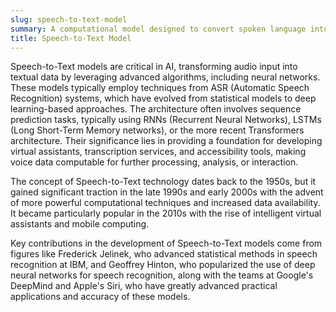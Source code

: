 ```yaml
---
slug: speech-to-text-model
summary: A computational model designed to convert spoken language into written text using AI and linguistic pattern recognition.
title: Speech-to-Text Model
---
```


Speech-to-Text models are critical in AI, transforming audio input into textual data by leveraging advanced algorithms, including neural networks. These models typically employ techniques from ASR (Automatic Speech Recognition) systems, which have evolved from statistical models to deep learning-based approaches. The architecture often involves sequence prediction tasks, typically using RNNs (Recurrent Neural Networks), LSTMs (Long Short-Term Memory networks), or the more recent Transformers architecture. Their significance lies in providing a foundation for developing virtual assistants, transcription services, and accessibility tools, making voice data computable for further processing, analysis, or interaction.

The concept of Speech-to-Text technology dates back to the 1950s, but it gained significant traction in the late 1990s and early 2000s with the advent of more powerful computational techniques and increased data availability. It became particularly popular in the 2010s with the rise of intelligent virtual assistants and mobile computing.

Key contributions in the development of Speech-to-Text models come from figures like Frederick Jelinek, who advanced statistical methods in speech recognition at IBM, and Geoffrey Hinton, who popularized the use of deep neural networks for speech recognition, along with the teams at Google's DeepMind and Apple's Siri, who have greatly advanced practical applications and accuracy of these models.